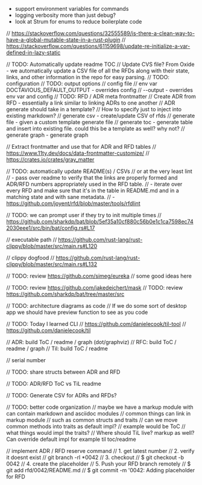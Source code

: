 - support environment variables for commands
- logging verbosity more than just debug?
- look at Strum for enums to reduce boilerplate code


// https://stackoverflow.com/questions/32555589/is-there-a-clean-way-to-have-a-global-mutable-state-in-a-rust-plugin
// https://stackoverflow.com/questions/61159698/update-re-initialize-a-var-defined-in-lazy-static

// TODO: Automatically update readme TOC
// Update CVS file? From Oxide - we automatically update a CSV file of all the RFDs along with their state, links, and other information in the repo for easy parsing.
// TODO: configuration
// TODO: output options
// config file
// env var DOCTAVIOUS_DEFAULT_OUTPUT - overrides config
// --output  - overrides env var and config
// TODO: RFD / ADR meta frontmatter
// Create ADR from RFD - essentially a link similar to linking ADRs to one another
// ADR generate should take in a template?
// How to specify just to inject into existing markdown?
// generate csv - create/update CSV of rfds
// generate file - given a custom template generate file
// generate toc - generate table and insert into existing file. could this be a template as well? why not?
// generate graph - generate graph

// Extract frontmatter and use that for ADR and RFD tables
// https://www.11ty.dev/docs/data-frontmatter-customize/
// https://crates.io/crates/gray_matter


// TODO: automatically update README(s) / CSVs
// or at the very least lint
// - pass over readme to verify that the links are properly formed and ADR/RFD numbers appropriately used in the RFD table.
// - iterate over every RFD and make sure that it's in the table in README.md and in a matching state and with sane metadata.
// - https://github.com/joyent/rfd/blob/master/tools/rfdlint

// TODO: we can prompt user if they try to init multiple times
// https://github.com/sharkdp/bat/blob/5ef35a10cf880c56b0e1c1ca7598ec742030eee1/src/bin/bat/config.rs#L17

// executable path
// https://github.com/rust-lang/rust-clippy/blob/master/src/main.rs#L120

// clippy dogfood
// https://github.com/rust-lang/rust-clippy/blob/master/src/main.rs#L132

// TODO: review https://github.com/simeg/eureka
// some good ideas here

// TODO: review https://github.com/jakedeichert/mask
// TODO: review https://github.com/sharkdp/bat/tree/master/src

// TODO: architecture diagrams as code
// If we do some sort of desktop app we should have preview function to see as you code

// TODO: Today I learned CLI
// https://github.com/danielecook/til-tool
// https://github.com/danielecook/til

// ADR: build ToC / readme / graph (dot/graphviz)
// RFC: build ToC / readme / graph
// Til: build ToC / readme

// serial number

// TODO: share structs between ADR and RFD

// TODO: ADR/RFD ToC vs TiL readme

// TODO: Generate CSV for ADRs and RFDs?

// TODO: better code organization
// maybe we have a markup module with can contain markdown and asciidoc modules
// common things can link in markup module
// such as common structs and traits
// can we move common methods into traits as default impl?
// example would be ToC
// what things would impl the traits?
// Where should TiL live? markup as well? Can override default impl for example til toc/readme

// implement ADR / RFD reserve command
// 1. get latest number
// 2. verify it doesnt exist
// git branch -rl *0042
// 3. checkout
// $ git checkout -b 0042
// 4. create the placeholder
// 5. Push your RFD branch remotely
// $ git add rfd/0042/README.md
// $ git commit -m '0042: Adding placeholder for RFD <Title>'
// $ git push origin 0042

// add command to automatically update README on master as a git hook
// After your branch is pushed, the table in the README on the master branch will update automatically with the new RFD.
// git hook should be able to curl for hook. see python pre-commit hook. something related to gitlab

integrate tera in our templates

integrate unified/remark to build/edit AST while we work on marcup

add #[non_exhaustive] to enums. Add Other or something

